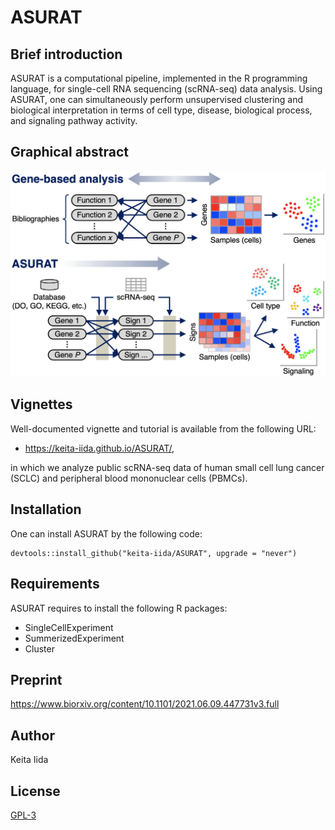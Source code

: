 # ASURAT
## Brief introduction
ASURAT is a computational pipeline, implemented in the R programming language, for single-cell RNA sequencing (scRNA-seq) data analysis.
Using ASURAT, one can simultaneously perform unsupervised clustering and biological interpretation in terms of cell type, disease, biological process, and signaling pathway activity.

## Graphical abstract
<img src="figures/figure_00_0001.png" width="600px">

## Vignettes
Well-documented vignette and tutorial is available from the following URL:

* https://keita-iida.github.io/ASURAT/,

in which we analyze public scRNA-seq data of human small cell lung cancer (SCLC) and peripheral blood mononuclear cells (PBMCs).

## Installation
One can install ASURAT by the following code:

```{r}
devtools::install_github("keita-iida/ASURAT", upgrade = "never")
```

## Requirements
ASURAT requires to install the following R packages:

* SingleCellExperiment
* SummerizedExperiment
* Cluster

## Preprint
https://www.biorxiv.org/content/10.1101/2021.06.09.447731v3.full

## Author
Keita Iida

## License
[GPL-3](https://github.com/keita-iida/ASURAT/blob/main/LICENSE)
